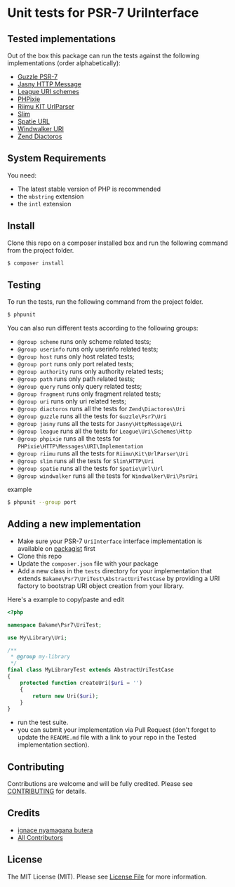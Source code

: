 Unit tests for PSR-7 UriInterface
=======

Tested implementations
-------

Out of the box this package can run the tests against the following implementations (order alphabetically):

- [Guzzle PSR-7](https://github.com/guzzle/psr7)
- [Jasny HTTP Message](https://github.com/jasny/http-message)
- [League URI schemes](https://github.com/thephpleague/uri-schemes/)
- [PHPixie](https://github.com/PHPixie/HTTP)
- [Riimu KIT UrlParser](https://github.com/Riimu/Kit-UrlParser)
- [Slim](https://github.com/slimphp/Slim)
- [Spatie URL](https://github.com/spatie/url)
- [Windwalker URI](https://github.com/ventoviro/windwalker-uri)
- [Zend Diactoros](https://github.com/zendframework/zend-diactoros)

System Requirements
-------

You need:

- The latest stable version of PHP is recommended
- the `mbstring` extension
- the `intl` extension

Install
-------

Clone this repo on a composer installed box and run the following command from the project folder.

``` bash
$ composer install
```

Testing
-------

To run the tests, run the following command from the project folder.

``` bash
$ phpunit
```

You can also run different tests according to the following groups:

- `@group scheme` runs only scheme related tests;
- `@group userinfo` runs only userinfo related tests;
- `@group host` runs only host related tests;
- `@group port` runs only port related tests;
- `@group authority` runs only authority related tests;
- `@group path` runs only path related tests;
- `@group query` runs only query related tests;
- `@group fragment` runs only fragment related tests;
- `@group uri` runs only uri related tests;
- `@group diactoros` runs all the tests for `Zend\Diactoros\Uri`
- `@group guzzle` runs all the tests for `Guzzle\Psr7\Uri`
- `@group jasny` runs all the tests for `Jasny\HttpMessage\Uri`
- `@group league` runs all the tests for `League\Uri\Schemes\Http`
- `@group phpixie` runs all the tests for `PHPixie\HTTP\Messages\URI\Implementation`
- `@group riimu` runs all the tests for `Riimu\Kit\UrlParser\Uri`
- `@group slim` runs all the tests for `Slim\HTTP\Uri`
- `@group spatie` runs all the tests for `Spatie\Url\Url`
- `@group windwalker` runs all the tests for `Windwalker\Uri\PsrUri`

example

``` bash
$ phpunit --group port
```

Adding a new implementation
-------

- Make sure your PSR-7 `UriInterface` interface implementation is available on [packagist](https://packagist.org) first
- Clone this repo
- Update the `composer.json` file with your package
- Add a new class in the `tests` directory for your implementation that extends `Bakame\Psr7\UriTest\AbstractUriTestCase` by providing a URI factory to bootstrap URI object creation from your library.

Here's a example to copy/paste and edit

```php
<?php

namespace Bakame\Psr7\UriTest;

use My\Library\Uri;

/**
 * @group my-library
 */
final class MyLibraryTest extends AbstractUriTestCase
{
    protected function createUri($uri = '')
    {
        return new Uri($uri);
    }
}
```

- run the test suite.
- you can submit your implementation via Pull Request (don't forget to update the `README.md` file with a link to your repo in the Tested implementation section).


Contributing
-------

Contributions are welcome and will be fully credited. Please see [CONTRIBUTING](CONTRIBUTING.md) for details.

Credits
-------

- [ignace nyamagana butera](https://github.com/nyamsprod)
- [All Contributors](https://github.com/nyamsprod/psr7-uri-interface-test-suite/contributors)

License
-------

The MIT License (MIT). Please see [License File](LICENSE) for more information.
